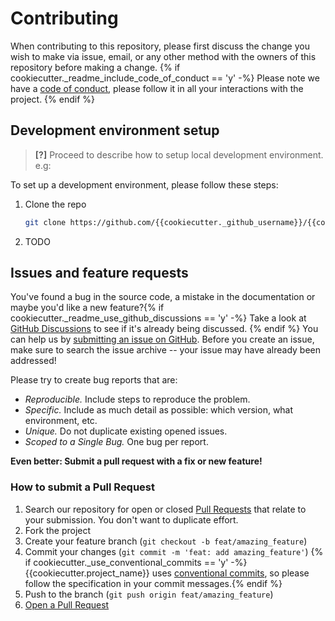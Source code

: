 # Contributing

When contributing to this repository, please first discuss the change you wish to make via issue, email, or any other method with the owners of this repository before making a change.
{% if cookiecutter._readme_include_code_of_conduct == 'y' -%}
Please note we have a [code of conduct](CODE_OF_CONDUCT.md), please follow it in all your interactions with the project.
{% endif %}

## Development environment setup

> **[?]**
> Proceed to describe how to setup local development environment.
> e.g:

To set up a development environment, please follow these steps:

1. Clone the repo

   ```sh
   git clone https://github.com/{{cookiecutter._github_username}}/{{cookiecutter.repo_name}}
   ```

1. TODO

## Issues and feature requests

You've found a bug in the source code, a mistake in the documentation or maybe you'd like a new feature?{% if cookiecutter._readme_use_github_discussions == 'y' -%} Take a look at [GitHub Discussions](https://github.com/%7B%7Bcookiecutter._github_username%7D%7D/%7B%7Bcookiecutter.repo_name%7D%7D/discussions) to see if it's already being discussed. {% endif %} You can help us by [submitting an issue on GitHub](https://github.com/%7B%7Bcookiecutter._github_username%7D%7D/%7B%7Bcookiecutter.repo_name%7D%7D/issues). Before you create an issue, make sure to search the issue archive -- your issue may have already been addressed!

Please try to create bug reports that are:

- _Reproducible._ Include steps to reproduce the problem.
- _Specific._ Include as much detail as possible: which version, what environment, etc.
- _Unique._ Do not duplicate existing opened issues.
- _Scoped to a Single Bug._ One bug per report.

**Even better: Submit a pull request with a fix or new feature!**

### How to submit a Pull Request

1. Search our repository for open or closed
   [Pull Requests](https://github.com/%7B%7Bcookiecutter._github_username%7D%7D/%7B%7Bcookiecutter.repo_name%7D%7D/pulls)
   that relate to your submission. You don't want to duplicate effort.
1. Fork the project
1. Create your feature branch (`git checkout -b feat/amazing_feature`)
1. Commit your changes (`git commit -m 'feat: add amazing_feature'`) {% if cookiecutter._use_conventional_commits == 'y' -%}
   {{cookiecutter.project_name}} uses [conventional commits](https://www.conventionalcommits.org), so please follow the specification in your commit messages.{% endif %}
1. Push to the branch (`git push origin feat/amazing_feature`)
1. [Open a Pull Request](https://github.com/%7B%7Bcookiecutter._github_username%7D%7D/%7B%7Bcookiecutter.repo_name%7D%7D/compare?expand=1)

